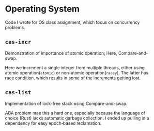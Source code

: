 # Operating System

Code I wrote for OS class assignment, which focus on concurrency problems.

## `cas-incr`

Demonstration of importance of atomic operation; Here, Compare-and-swap.

Here we increment a single integer from multiple threads, either using
atomic operation(`atomic`) or non-atomic operation(`racey`). The latter has
race condition, which results in some of the increments getting lost.

## `cas-list`

Implementation of lock-free stack using Compare-and-swap.

ABA problem mae this a hard one, especially because the language of choice
(Rust) lacks automatic garbage collection. I ended up pulling in a dependency
for easy epoch-based reclamation.